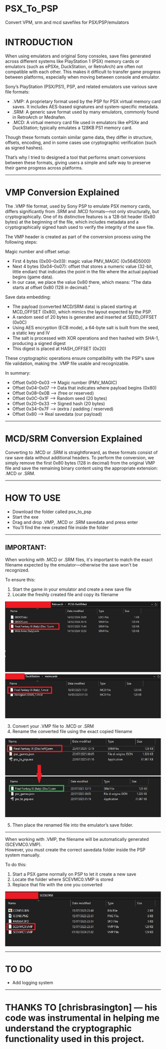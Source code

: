 # PSX_To_PSP
Convert VPM, srm and mcd savefiles for PSX/PSP/emulators


# INTRODUCTION

When using emulators and original Sony consoles, save files generated across different systems like PlayStation 1 (PSX) memory cards or emulators (such as ePSXe, DuckStation, or RetroArch) are often not compatible with each other. This makes it difficult to transfer game progress between platforms, especially when moving between console and emulator.

Sony’s PlayStation (PSX/PS1), PSP, and related emulators use various save file formats:
- .VMP: A proprietary format used by the PSP for PSX virtual memory card saves. It includes AES-based signatures and system-specific metadata.
- .SRM: A generic save format used by many emulators, commonly found in RetroArch or Mednafen.
- .MCD: A virtual memory card file used in emulators like ePSXe and DuckStation; typically emulates a 128KB PS1 memory card.

Though these formats contain similar game data, they differ in structure, offsets, encoding, and in some cases use cryptographic verification (such as signed hashes).

That’s why I tried to designed a tool that performs smart conversions between these formats, giving users a simple and safe way to preserve their game progress across platforms.

---

# VMP Conversion Explained

The .VMP file format, used by Sony PSP to emulate PSX memory cards, differs significantly from .SRM and .MCD formats—not only structurally, but cryptographically. One of its distinctive features is a 128-bit header (0x80 bytes) at the beginning of the file, which includes metadata and a cryptographically signed hash used to verify the integrity of the save file.

The VMP header is created as part of the conversion process using the following steps:

Magic number and offset setup:
- First 4 bytes (0x00–0x03): magic value PMV_MAGIC (0x564D5000)
- Next 4 bytes (0x04–0x07): offset that stores a numeric value (32-bit, little endian) that indicates the point in the file where the actual payload begins (game data).
- In our case, we place the value 0x80 there, which means: “The data starts at offset 0x80 (128 in decimal).”

Save data embedding:
- The payload (converted MCD/SRM data) is placed starting at MCD_OFFSET (0x80), which mimics the layout expected by the PSP.
- A random seed of 20 bytes is generated and inserted at SEED_OFFSET (0x0C)
- Using AES encryption (ECB mode), a 64-byte salt is built from the seed, a static key and IV
- The salt is processed with XOR operations and then hashed with SHA-1, producing a signed digest
- This digest is placed at HASH_OFFSET (0x20)

These cryptographic operations ensure compatibility with the PSP's save file validation, making the .VMP file usable and recognizable.

In summary:

- Offset 0x00–0x03	--> Magic number (PMV_MAGIC)
- Offset 0x04–0x07	--> Data that indicates where payload begins (0x80)
- Offset 0x08–0x0B	--> (free or reserved)
- Offset 0x0C–0x1F	--> Random seed (20 bytes)
- Offset 0x20–0x33	--> Signed hash (20 bytes)
- Offset 0x34–0x7F	--> (extra / padding / reserved)
- Offset 0x80 --> Real savedata (our payload)

---

# MCD/SRM Conversion Explained

Converting to .MCD or .SRM is straightforward, as these formats consist of raw save data without additional headers. To perform the conversion, we simply remove the first 0x80 bytes (128 in decimal) from the original VMP file and save the remaining binary content using the appropriate extension: .MCD or .SRM.

---

# HOW TO USE

- Download the folder called psx_to_psp
- Start the exe
- Drag and drop .VMP, .MCD or .SRM savedata and press enter
- You'll find the new created file inside the folder

---

## IMPORTANT:

When working with .MCD or .SRM files, it's important to match the exact filename expected by the emulator—otherwise the save won't be recognized.

To ensure this:

1. Start the game in your emulator and create a new save file  
2. Locate the freshly created file and copy its filename

![](screenshot/original_savedata.jpg) 

3. Convert your .VMP file to .MCD or .SRM
4. Rename the converted file using the exact copied filename

![](screenshot/converted_savedata.jpg)

5. Then place the renamed file into the emulator’s save folder.

---

When working with .VMP, the filename will be automatically generated (SCEVMC0.VMP).  
However, you must create the correct savedata folder inside the PSP system manually.

To do this:

1. Start a PSX game normally on PSP to let it create a new save  
2. Locate the folder where SCEVMC0.VMP is stored  
3. Replace that file with the one you converted  

![](screenshot/vmp_savedata.jpg)

---

# TO DO

- Add logging system

---

# THANKS TO [chrisbrasington] — his code was instrumental in helping me understand the cryptographic functionality used in this project.
